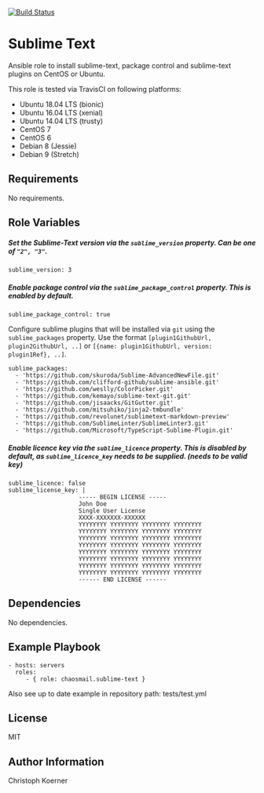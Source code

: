 [![Build Status](https://travis-ci.org/chaosmail/ansible-roles-sublime-text.svg?branch=master)](https://travis-ci.org/chaosmail/ansible-roles-sublime-text)

Sublime Text
============

Ansible role to install sublime-text, package control and sublime-text plugins on CentOS or Ubuntu.

This role is tested via TravisCI on following platforms:
- Ubuntu 18.04 LTS (bionic)
- Ubuntu 16.04 LTS (xenial)
- Ubuntu 14.04 LTS (trusty)
- CentOS 7
- CentOS 6
- Debian 8 (Jessie)
- Debian 9 (Stretch)

Requirements
------------

No requirements.

Role Variables
--------------

##### Set the Sublime-Text version via the `sublime_version` property. Can be one of `"2", "3"`.

    sublime_version: 3

##### Enable package control via the `sublime_package_control` property. This is enabled  by default.

    sublime_package_control: true

Configure sublime plugins that will be installed via `git` using the `sublime_packages` property. Use the format `[plugin1GithubUrl, plugin2GithubUrl, ..]` or `[{name: plugin1GithubUrl, version: plugin1Ref}, ..]`.

    sublime_packages:
      - 'https://github.com/skuroda/Sublime-AdvancedNewFile.git'
      - 'https://github.com/clifford-github/sublime-ansible.git'
      - 'https://github.com/weslly/ColorPicker.git'
      - 'https://github.com/kemayo/sublime-text-git.git'
      - 'https://github.com/jisaacks/GitGutter.git'
      - 'https://github.com/mitsuhiko/jinja2-tmbundle'
      - 'https://github.com/revolunet/sublimetext-markdown-preview'
      - 'https://github.com/SublimeLinter/SublimeLinter3.git'
      - 'https://github.com/Microsoft/TypeScript-Sublime-Plugin.git'

##### Enable licence key via the `sublime_licence` property. This is disabled by default, as `sublime_licence_key` needs to be supplied. (needs to be valid key)

    sublime_licence: false
    sublime_license_key: |
                        ----- BEGIN LICENSE -----
                        John Doe
                        Single User License
                        XXXX-XXXXXXX-XXXXXX
                        YYYYYYYY YYYYYYYY YYYYYYYY YYYYYYYY
                        YYYYYYYY YYYYYYYY YYYYYYYY YYYYYYYY
                        YYYYYYYY YYYYYYYY YYYYYYYY YYYYYYYY
                        YYYYYYYY YYYYYYYY YYYYYYYY YYYYYYYY
                        YYYYYYYY YYYYYYYY YYYYYYYY YYYYYYYY
                        YYYYYYYY YYYYYYYY YYYYYYYY YYYYYYYY
                        YYYYYYYY YYYYYYYY YYYYYYYY YYYYYYYY
                        YYYYYYYY YYYYYYYY YYYYYYYY YYYYYYYY
                        ------ END LICENSE ------


Dependencies
------------

No dependencies.

Example Playbook
----------------

    - hosts: servers
      roles:
         - { role: chaosmail.sublime-text }

Also see up to date example in repository path: tests/test.yml

License
-------

MIT

Author Information
------------------

Christoph Koerner
